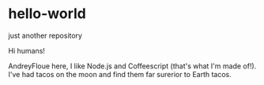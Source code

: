# hello-world
just another repository

Hi humans!

AndreyFloue here, I like Node.js and Coffeescript (that's what I'm made of!). 
I've had tacos on the moon and find them far surerior to Earth tacos. 
